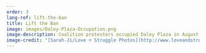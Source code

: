 ```yaml
---
order: 3
lang-ref: lift-the-ban
title: Lift the Ban
image: images/Daley-Plaza-Occupation.png
image-description: Coalition protesters occupied Daley Plaza in August 2020.
image-credit: "[Sarah-Ji/Love + Struggle Photos](http://www.loveandstrugglephotos.com/)"
---
```

